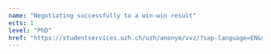 ```yaml
---
name: "Negotiating successfully to a win-win result"
ects: 1
level: "PhD"
href: "https://studentservices.uzh.ch/uzh/anonym/vvz/?sap-language=EN&sap-ui-language=EN#/details/2021/003/SM/50884564"
---
```

